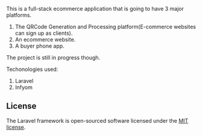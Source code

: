 This is a full-stack ecommerce application that is going to have 3 major platforms.
1. The QRCode Generation and Processing platform(E-commerce websites can sign up as clients).
2. An ecommerce website.
3. A buyer phone app.

The project is still in progress though.

Techonologies used:
1. Laravel
2. Infyom

## License

The Laravel framework is open-sourced software licensed under the [MIT license](https://opensource.org/licenses/MIT).
